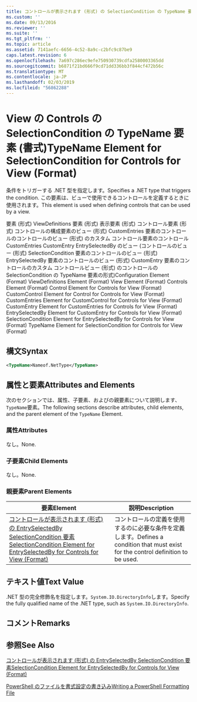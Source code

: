 ```yaml
---
title: コントロールが表示されます (形式) の SelectionCondition の TypeName 要素 |Microsoft Docs
ms.custom: ''
ms.date: 09/13/2016
ms.reviewer: ''
ms.suite: ''
ms.tgt_pltfrm: ''
ms.topic: article
ms.assetid: 7141aefc-6656-4c52-8a9c-c2bfc9c87be9
caps.latest.revision: 6
ms.openlocfilehash: 7a697c286ec9efe750930739cdfa2580003365dd
ms.sourcegitcommit: b6871f21bd666f9cd71dd336bb3f844cf472b56c
ms.translationtype: MT
ms.contentlocale: ja-JP
ms.lasthandoff: 02/03/2019
ms.locfileid: "56862288"
---
```

# <a name="typename-element-for-selectioncondition-for-controls-for-view-format"></a><span data-ttu-id="7e3a5-102">View の Controls の SelectionCondition の TypeName 要素 (書式)</span><span class="sxs-lookup"><span data-stu-id="7e3a5-102">TypeName Element for SelectionCondition for Controls for View (Format)</span></span>

<span data-ttu-id="7e3a5-103">条件をトリガーする .NET 型を指定します。</span><span class="sxs-lookup"><span data-stu-id="7e3a5-103">Specifies a .NET type that triggers the condition.</span></span> <span data-ttu-id="7e3a5-104">この要素は、ビューで使用できるコントロールを定義するときに使用されます。</span><span class="sxs-lookup"><span data-stu-id="7e3a5-104">This element is used when defining controls that can be used by a view.</span></span>

<span data-ttu-id="7e3a5-105">要素 (形式) ViewDefinitions 要素 (形式) 表示要素 (形式) コントロール要素 (形式) コントロールの構成要素のビュー (形式) CustomEntries 要素のコントロールのコントロールのビュー (形式) のカスタム コントロール要素のコントロールCustomEntries CustomEntry EntrySelectedBy のビュー (コントロールのビュー (形式) SelectionCondition 要素のコントロールのビュー (形式) EntrySelectedBy 要素のコントロールのビュー (形式) CustomEntry 要素のコントロールのカスタム コントロールビュー (形式) のコントロールの SelectionCondition の TypeName 要素の形式)</span><span class="sxs-lookup"><span data-stu-id="7e3a5-105">Configuration Element (Format) ViewDefinitions Element (Format) View Element (Format) Controls Element (Format) Control Element for Controls for View (Format) CustomControl Element for Control for Controls for View (Format) CustomEntries Element for CustomControl for Controls for View (Format) CustomEntry Element for CustomEntries for Controls for View (Format) EntrySelectedBy Element for CustomEntry for Controls for View (Format) SelectionCondition Element for EntrySelectedBy for Controls for View (Format) TypeName Element for SelectionCondition for Controls for View (Format)</span></span>

## <a name="syntax"></a><span data-ttu-id="7e3a5-106">構文</span><span class="sxs-lookup"><span data-stu-id="7e3a5-106">Syntax</span></span>

```xml
<TypeName>Nameof.NetType</TypeName>

```

## <a name="attributes-and-elements"></a><span data-ttu-id="7e3a5-107">属性と要素</span><span class="sxs-lookup"><span data-stu-id="7e3a5-107">Attributes and Elements</span></span>

<span data-ttu-id="7e3a5-108">次のセクションでは、属性、子要素、およびの親要素について説明します、`TypeName`要素。</span><span class="sxs-lookup"><span data-stu-id="7e3a5-108">The following sections describe attributes, child elements, and the parent element of the `TypeName` Element.</span></span>

### <a name="attributes"></a><span data-ttu-id="7e3a5-109">属性</span><span class="sxs-lookup"><span data-stu-id="7e3a5-109">Attributes</span></span>

<span data-ttu-id="7e3a5-110">なし。</span><span class="sxs-lookup"><span data-stu-id="7e3a5-110">None.</span></span>

### <a name="child-elements"></a><span data-ttu-id="7e3a5-111">子要素</span><span class="sxs-lookup"><span data-stu-id="7e3a5-111">Child Elements</span></span>

<span data-ttu-id="7e3a5-112">なし。</span><span class="sxs-lookup"><span data-stu-id="7e3a5-112">None.</span></span>

### <a name="parent-elements"></a><span data-ttu-id="7e3a5-113">親要素</span><span class="sxs-lookup"><span data-stu-id="7e3a5-113">Parent Elements</span></span>

|<span data-ttu-id="7e3a5-114">要素</span><span class="sxs-lookup"><span data-stu-id="7e3a5-114">Element</span></span>|<span data-ttu-id="7e3a5-115">説明</span><span class="sxs-lookup"><span data-stu-id="7e3a5-115">Description</span></span>|
|-------------|-----------------|
|[<span data-ttu-id="7e3a5-116">コントロールが表示されます (形式) の EntrySelectedBy SelectionCondition 要素</span><span class="sxs-lookup"><span data-stu-id="7e3a5-116">SelectionCondition Element for EntrySelectedBy for Controls for View (Format)</span></span>](./selectioncondition-element-for-entryselectedby-for-controls-for-view-format.md)|<span data-ttu-id="7e3a5-117">コントロールの定義を使用するのに必要な条件を定義します。</span><span class="sxs-lookup"><span data-stu-id="7e3a5-117">Defines a condition that must exist for the control definition to be used.</span></span>|

## <a name="text-value"></a><span data-ttu-id="7e3a5-118">テキスト値</span><span class="sxs-lookup"><span data-stu-id="7e3a5-118">Text Value</span></span>

<span data-ttu-id="7e3a5-119">.NET 型の完全修飾名を指定します。`System.IO.DirectoryInfo`します。</span><span class="sxs-lookup"><span data-stu-id="7e3a5-119">Specify the fully qualified name of the .NET type, such as `System.IO.DirectoryInfo`.</span></span>

## <a name="remarks"></a><span data-ttu-id="7e3a5-120">コメント</span><span class="sxs-lookup"><span data-stu-id="7e3a5-120">Remarks</span></span>

## <a name="see-also"></a><span data-ttu-id="7e3a5-121">参照</span><span class="sxs-lookup"><span data-stu-id="7e3a5-121">See Also</span></span>

[<span data-ttu-id="7e3a5-122">コントロールが表示されます (形式) の EntrySelectedBy SelectionCondition 要素</span><span class="sxs-lookup"><span data-stu-id="7e3a5-122">SelectionCondition Element for EntrySelectedBy for Controls for View (Format)</span></span>](./selectioncondition-element-for-entryselectedby-for-controls-for-view-format.md)

[<span data-ttu-id="7e3a5-123">PowerShell のファイルを書式設定の書き込み</span><span class="sxs-lookup"><span data-stu-id="7e3a5-123">Writing a PowerShell Formatting File</span></span>](./writing-a-powershell-formatting-file.md)
